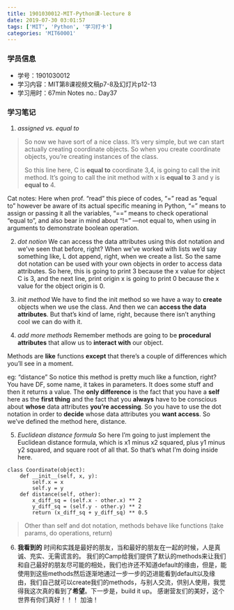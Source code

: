 ```yaml
---
title: 1901030012-MIT-Python课-lecture 8 
date: 2019-07-30 03:01:57
tags: ['MIT', 'Python', '学习打卡']
categories: 'MIT60001'
---
```


### 学员信息

- 学号：1901030012
- 学习内容：MIT第8课视频文稿p7-8及幻灯片p12-13
- 学习用时：67min Notes no.: Day37

### 学习笔记

1. *assigned vs. equal to*
> So now we have sort of a nice class. It’s very simple, but we can start actually creating coordinate objects. So when you create coordinate objects, you’re creating instances of the class.   
>   
> So this line here, C is **equal to** coordinate 3,4, is going to call the init method. It’s going to call the init method with x is **equal to** 3 and y is **equal to** 4.  

Cat notes:
Here when prof. “read” this piece of codes, “=” read as “equal to” however be aware of its actual specific meaning in Python, “=” means to assign or passing it all the variables, “==” means to check operational “equal to”, and also bear in mind about “!=” —not equal to, when using in arguments to demonstrate boolean operation.

2. *dot notion*
We can access the data attributes using this dot notation and we’ve seen that before, right?
When we’ve worked with lists we’d say something like, L dot append, right, when we create a list. So the same dot notation can be used with your own objects in order to access data attributes. So here, this is going to print 3 because the x value for object C is 3, and the next line, print origin x is going to print 0 because the x value for the object origin is 0. 

3. *init method*
We have to find the init method so we have a way to **create** objects when we use the class. And then we can **access the data attributes**. But that’s kind of lame, right, because there isn’t anything cool we can do with it.

4. *add more methods*
Remember methods are going to be **procedural attributes** that allow us to **interact with** our object. 

Methods are **like** functions **except** that there’s a couple of differences which you’ll see in a moment.

eg: “distance”
So notice this method is pretty much like a function, right? You have DF, some name, it takes in parameters. It does some stuff and then it returns a value. The **only difference** is the fact that you have a **self** here as the **first thing** and the fact that you **always** have to be conscious about **whose** data attributes **you’re accessing**. So you have to use the dot notation in order to **decide** whose data attributes you **want access**. So we’ve defined the method here, distance.

5. *Euclidean distance formula*
So here I’m going to just implement the Euclidean distance formula, which is x1 minus x2 squared, plus y1 minus y2 squared, and square root of all that. So that’s what I’m doing inside here.

```
class Coordinate(object):
    def __init__(self, x, y):
        self.x = x
        self.y = y
    def distance(self, other):
        x_diff_sq = (self.x - other.x) ** 2
        y_diff_sq = (self.y - other.y) ** 2
        return (x_diff_sq + y_diff_sq) ** 0.5
```
> Other than self and dot notation, methods behave like functions (take params, do operations, return)  

6. **我看到的**
时间和实践是最好的朋友，当和最好的朋友在一起的时候，人是真诚、充实、无需谎言的。
我们的Camp给我们提供了默认的methods来让我们和自己最好的朋友尽可能的相处，我们也许还不知道default的缘由，但是，能使用到这些methods然后逐渐地通过一步一步的迈进能看到default以及缘由，我们自己就可以create我们的methods，与别人交流，供别人使用，我觉得我这次真的看到了**希望**。下一步是，build it up。
感谢营友们的美好，这个世界有你们真好！！！
加油！